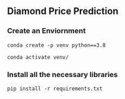 ## Diamond Price Prediction

### Create an Enviornment
```
conda create -p venv python==3.8

conda activate venv/
```

### Install all the necessary libraries
```
pip install -r requirements.txt
```
